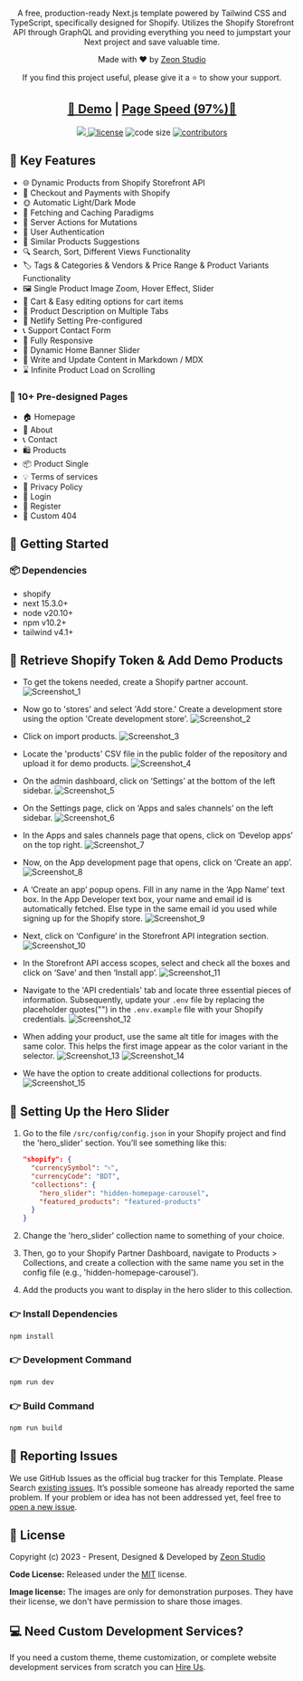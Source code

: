 

<p align=center>A free, production-ready Next.js template powered by Tailwind CSS and TypeScript, specifically designed for Shopify. Utilizes the Shopify Storefront API through GraphQL and providing everything you need to jumpstart your Next project and save valuable time.</p>

<p align=center>Made with ♥ by <a href="https://zeon.studio/">Zeon Studio</a></p>
<p align=center> If you find this project useful, please give it a ⭐ to show your support. </p>

<h2 align="center"> <a target="_blank" href="https://commerceplate.netlify.app/" rel="nofollow">👀 Demo</a> | <a  target="_blank" href="https://pagespeed.web.dev/analysis/https-commerceplate-netlify-app/c4gacsjy7n?form_factor=desktop">Page Speed (97%)🚀</a>
</h2>

<p align=center>

  <a href="https://github.com/vercel/next.js/releases/tag/v15.3.0" alt="Contributors">
    <img src="https://img.shields.io/static/v1?label=NEXTJS&message=15.3&color=000&logo=nextjs" />
  </a>

  <a href="https://github.com/zeon-studio/commerceplate/blob/main/LICENSE">
    <img src="https://img.shields.io/github/license/zeon-studio/commerceplate" alt="license"></a>

  <img src="https://img.shields.io/github/languages/code-size/zeon-studio/commerceplate" alt="code size">

  <a href="https://github.com/zeon-studio/commerceplate/graphs/contributors">
    <img src="https://img.shields.io/github/contributors/zeon-studio/commerceplate" alt="contributors"></a>
</p>

## 📌 Key Features

- 🌐 Dynamic Products from Shopify Storefront API
- 💸 Checkout and Payments with Shopify
- 🌞 Automatic Light/Dark Mode
- 🚀 Fetching and Caching Paradigms
- 🔗 Server Actions for Mutations
- 🔐 User Authentication
- 🧩 Similar Products Suggestions
- 🔍 Search, Sort, Different Views Functionality
- 🏷️ Tags & Categories & Vendors & Price Range & Product Variants Functionality
- 🖼️ Single Product Image Zoom, Hover Effect, Slider
- 🛒 Cart & Easy editing options for cart items
- 📝 Product Description on Multiple Tabs
- 🔗 Netlify Setting Pre-configured
- 📞 Support Contact Form
- 📱 Fully Responsive
- 🔄 Dynamic Home Banner Slider
- 📝 Write and Update Content in Markdown / MDX
- ⌛ Infinite Product Load on Scrolling

### 📄 10+ Pre-designed Pages

- 🏠 Homepage
- 👤 About
- 📞 Contact
- 🛍️ Products
- 📦 Product Single
- 💡 Terms of services
- 📄 Privacy Policy
- 🔐 Login
- 🔑 Register
- 🚫 Custom 404

## 🚀 Getting Started

### 📦 Dependencies

- shopify
- next 15.3.0+
- node v20.10+
- npm v10.2+
- tailwind v4.1+

<!-- get Shopify storefront API access token-->

## 🛒 Retrieve Shopify Token & Add Demo Products

- To get the tokens needed, create a Shopify partner account.
  ![Screenshot_1](https://raw.githubusercontent.com/tfmurad/images-shopify-commerce/refs/heads/main/1.png)

- Now go to 'stores' and select 'Add store.' Create a development store using the option 'Create development store'.
  ![Screenshot_2](https://raw.githubusercontent.com/tfmurad/images-shopify-commerce/refs/heads/main/2.png)

- Click on import products.
  ![Screenshot_3](https://raw.githubusercontent.com/tfmurad/images-shopify-commerce/refs/heads/main/3.png)

- Locate the 'products' CSV file in the public folder of the repository and upload it for demo products.
  ![Screenshot_4](https://raw.githubusercontent.com/tfmurad/images-shopify-commerce/refs/heads/main/4.png)

- On the admin dashboard, click on ‘Settings’ at the bottom of the left sidebar.
  ![Screenshot_5](https://raw.githubusercontent.com/tfmurad/images-shopify-commerce/refs/heads/main/5.png)

- On the Settings page, click on ‘Apps and sales channels’ on the left sidebar.
  ![Screenshot_6](https://raw.githubusercontent.com/tfmurad/images-shopify-commerce/refs/heads/main/6.png)

- In the Apps and sales channels page that opens, click on ‘Develop apps’ on the top right.
  ![Screenshot_7](https://raw.githubusercontent.com/tfmurad/images-shopify-commerce/refs/heads/main/7.png)

- Now, on the App development page that opens, click on ‘Create an app’.
  ![Screenshot_8](https://raw.githubusercontent.com/tfmurad/images-shopify-commerce/refs/heads/main/8.png)

- A ‘Create an app’ popup opens. Fill in any name in the ‘App Name’ text box. In the App Developer text box, your name and email id is automatically fetched. Else type in the same email id you used while signing up for the Shopify store.
  ![Screenshot_9](https://raw.githubusercontent.com/tfmurad/images-shopify-commerce/refs/heads/main/9.png)

- Next, click on ‘Configure’ in the Storefront API integration section.
  ![Screenshot_10](https://raw.githubusercontent.com/tfmurad/images-shopify-commerce/refs/heads/main/10.png)

- In the Storefront API access scopes, select and check all the boxes and click on ‘Save’ and then ‘Install app’.
  ![Screenshot_11](https://raw.githubusercontent.com/tfmurad/images-shopify-commerce/refs/heads/main/11.png)

- Navigate to the 'API credentials' tab and locate three essential pieces of information. Subsequently, update your `.env` file by replacing the placeholder quotes("") in the `.env.example` file with your Shopify credentials.
  ![Screenshot_12](https://raw.githubusercontent.com/tfmurad/images-shopify-commerce/refs/heads/main/12.png)

- When adding your product, use the same alt title for images with the same color. This helps the first image appear as the color variant in the selector.
  ![Screenshot_13](https://raw.githubusercontent.com/tfmurad/images-shopify-commerce/refs/heads/main/13.png)
  ![Screenshot_14](https://raw.githubusercontent.com/tfmurad/images-shopify-commerce/refs/heads/main/14.png)

- We have the option to create additional collections for products.
  ![Screenshot_15](https://raw.githubusercontent.com/tfmurad/images-shopify-commerce/refs/heads/main/15.png)

## 🚀 Setting Up the Hero Slider

1. Go to the file `/src/config/config.json` in your Shopify project and find the 'hero_slider' section. You’ll see something like this:

   ```json
   "shopify": {
     "currencySymbol": "৳",
     "currencyCode": "BDT",
     "collections": {
       "hero_slider": "hidden-homepage-carousel",
       "featured_products": "featured-products"
     }
   }
   ```

2. Change the 'hero_slider' collection name to something of your choice.

3. Then, go to your Shopify Partner Dashboard, navigate to Products > Collections, and create a collection with the same name you set in the config file (e.g., 'hidden-homepage-carousel').

4. Add the products you want to display in the hero slider to this collection.

### 👉 Install Dependencies

```bash
npm install
```

### 👉 Development Command

```bash
npm run dev
```

### 👉 Build Command

```bash
npm run build
```

<!-- reporting issue -->

## 🐞 Reporting Issues

We use GitHub Issues as the official bug tracker for this Template. Please Search [existing issues](https://github.com/zeon-studio/commerceplate/issues). It’s possible someone has already reported the same problem.
If your problem or idea has not been addressed yet, feel free to [open a new issue](https://github.com/zeon-studio/commerceplate/issues).

<!-- licence -->

## 📝 License

Copyright (c) 2023 - Present, Designed & Developed by [Zeon Studio](https://zeon.studio/)

**Code License:** Released under the [MIT](https://github.com/zeon-studio/commerceplate/blob/main/LICENSE) license.

**Image license:** The images are only for demonstration purposes. They have their license, we don't have permission to share those images.

## 💻 Need Custom Development Services?

If you need a custom theme, theme customization, or complete website development services from scratch you can [Hire Us](https://zeon.studio/).
